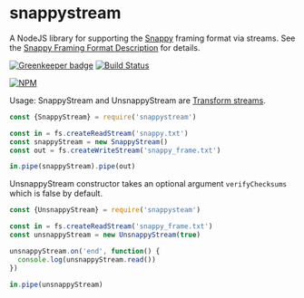 snappystream
===========

A NodeJS library for supporting the
[Snappy](https://code.google.com/p/snappy/) framing format via streams. See
the [Snappy Framing Format
Description](https://github.com/google/snappy/blob/master/framing_format.txt) for
details.

[![Greenkeeper badge](https://badges.greenkeeper.io/dudleycarr/snappystream.svg)](https://greenkeeper.io/)
[![Build Status](https://travis-ci.org/dudleycarr/snappystream.svg?branch=master)](https://travis-ci.org/dudleycarr/snappystream)


[![NPM](https://nodei.co/npm/snappystream.svg?downloads=true)](https://nodei.co/npm/snappystream/)

Usage:
SnappyStream and UnsnappyStream are
[Transform streams](http://nodejs.org/api/stream.html#stream_class_stream_transform).

```javascript
const {SnappyStream} = require('snappystream')

const in = fs.createReadStream('snappy.txt')
const snappyStream = new SnappyStream()
const out = fs.createWriteStream('snappy_frame.txt')

in.pipe(snappyStream).pipe(out)
```

UnsnappyStream constructor takes an optional argument ```verifyChecksums```
which is false by default.

```javascript
const {UnsnappyStream} = require('snappysteam')

const in = fs.createReadStream('snappy_frame.txt')
const unsnappyStream = new UnsnappyStream(true)

unsnappyStream.on('end', function() {
  console.log(unsnappyStream.read())
})

in.pipe(unsnappyStream)
```
